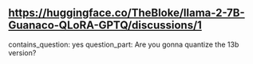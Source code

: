 ## https://huggingface.co/TheBloke/llama-2-7B-Guanaco-QLoRA-GPTQ/discussions/1

contains_question: yes
question_part: Are you gonna quantize the 13b version?